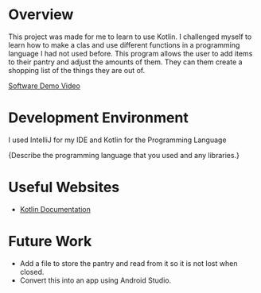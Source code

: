 # Overview
This project was made for me to learn to use Kotlin. I challenged myself to learn how to make
a clas and use different functions in a programming language I had not used before. 
This program allows the user to add items to their pantry and adjust the amounts of them. 
They can them create a shopping list of the things they are out of.

[Software Demo Video](https://youtu.be/bBF8pyUW0RQ)

# Development Environment

I used IntelliJ for my IDE and Kotlin for the Programming Language

{Describe the programming language that you used and any libraries.}

# Useful Websites

* [Kotlin Documentation](https://kotlinlang.org/docs/home.html)

# Future Work

* Add a file to store the pantry and read from it so it is not lost when closed.
* Convert this into an app using Android Studio.
